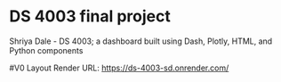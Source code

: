 # DS 4003 final project
Shriya Dale - DS 4003; a dashboard built using Dash, Plotly, HTML, and Python components


#V0 Layout Render URL: https://ds-4003-sd.onrender.com/
